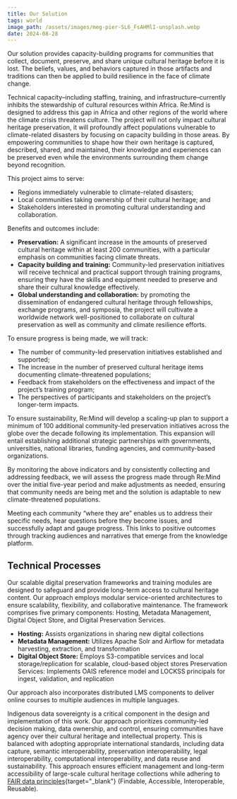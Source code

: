 ```yaml
---
title: Our Solution
tags: world
image_path: /assets/images/meg-pier-SL6_FsAHMlI-unsplash.webp
date: 2024-08-28
---
```


Our solution provides capacity-building programs for communities that collect, document, preserve, and share unique cultural heritage before it is lost. The beliefs, values, and behaviors captured in those artifacts and traditions can then be applied to build resilience in the face of climate change. 

<!-- more -->

Technical capacity–including staffing, training, and infrastructure–currently inhibits the stewardship of cultural resources within Africa. Re:Mind is designed to address this gap in Africa and other regions of the world where the climate crisis threatens culture. The project will not only impact cultural heritage preservation, it will profoundly affect populations vulnerable to climate-related disasters by focusing on capacity building in those areas. By empowering communities to shape how their own heritage is captured, described, shared, and maintained, their knowledge and experiences can be preserved even while the environments surrounding them change beyond recognition. 

This project aims to serve:

* Regions immediately vulnerable to climate-related disasters;
* Local communities taking ownership of their cultural heritage; and
* Stakeholders interested in promoting cultural understanding and collaboration.

Benefits and outcomes include:

* **Preservation:** A significant increase in the amounts of preserved cultural heritage within at least 200 communities, with a particular emphasis on communities facing climate threats.
* **Capacity building and training:** Community-led preservation initiatives will receive technical and practical support through training programs, ensuring they have the skills and equipment needed to preserve and share their cultural knowledge effectively.
* **Global understanding and collaboration:** by promoting the dissemination of endangered cultural heritage through fellowships, exchange programs, and symposia, the project will cultivate a worldwide network well-positioned to collaborate on cultural preservation as well as community and climate resilience efforts.

To ensure progress is being made, we will track:

* The number of community-led preservation initiatives established and supported;
* The increase in the number of preserved cultural heritage items documenting climate-threatened populations;
* Feedback from stakeholders on the effectiveness and impact of the project’s training program;
* The perspectives of participants and stakeholders on the project’s longer-term impacts.

To ensure sustainability, Re:Mind will develop a scaling-up plan to support a minimum of 100 additional community-led preservation initiatives across the globe over the decade following its implementation. This expansion will entail establishing additional strategic partnerships with governments, universities, national libraries, funding agencies, and community-based organizations.

By monitoring the above indicators and by consistently collecting and addressing feedback, we will assess the progress made through Re:Mind over the initial five-year period and make adjustments as needed, ensuring that community needs are being met and the solution is adaptable to new climate-threatened populations.

Meeting each community “where they are” enables us to address their specific needs, hear questions before they become issues, and successfully adapt and gauge progress. This links to positive outcomes through tracking audiences and narratives that emerge from the knowledge platform.


## Technical Processes

Our scalable digital preservation frameworks and training modules are designed to safeguard and provide long-term access to cultural heritage content. Our approach employs modular service-oriented architectures to ensure scalability, flexibility, and collaborative maintenance. The framework comprises five primary components: Hosting, Metadata Management, Digital Object Store, and Digital Preservation Services.

* **Hosting:** Assists organizations in sharing new digital collections
* **Metadata Management:** Utilizes Apache Solr and Airflow for metadata harvesting, extraction, and transformation
* **Digital Object Store:** Employs S3-compatible services and local storage/replication for scalable, cloud-based object stores
Preservation Services: Implements OAIS reference model and LOCKSS principals for ingest, validation, and replication

Our approach also incorporates distributed LMS components to deliver online courses to multiple audiences in multiple languages.

Indigenous data sovereignty is a critical component in the design and implementation of this work. Our approach prioritizes community-led decision making, data ownership, and control, ensuring communities have agency over their cultural heritage and intellectual property. This is balanced with adopting appropriate international standards, including data capture, semantic interoperability, preservation interoperability, legal interoperability, computational interoperability, and data reuse and sustainability. This approach ensures efficient management and long-term accessibility of large-scale cultural heritage collections while adhering to [FAIR data principles](https://www.go-fair.org/fair-principles/){target="_blank"} (Findable, Accessible, Interoperable, Reusable).
